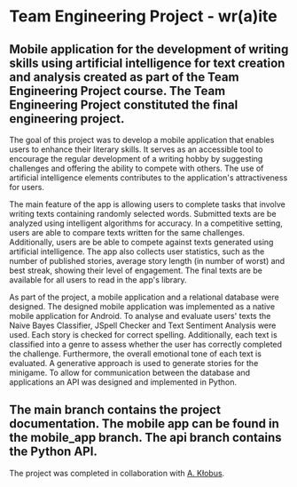 # Team Engineering Project - wr(a)ite
Mobile application for the development of writing skills using artificial intelligence for text creation and analysis created as part of the Team Engineering Project course. The Team Engineering Project constituted the final engineering project.
-
The goal of this project was to develop a mobile application that enables users to enhance their literary skills.
It serves as an accessible tool to encourage the regular development of a writing hobby by suggesting challenges and offering the ability to compete with others. 
The use of artificial intelligence elements contributes to the application's attractiveness for users.

The main feature of the app is allowing users to complete tasks that involve writing texts containing randomly selected words. 
Submitted texts are be analyzed using intelligent algorithms for accuracy. 
In a competitive setting, users are able to compare texts written for the same challenges.
Additionally, users are be able to compete against texts generated using artificial intelligence. 
The app also collects user statistics, such as the number of published stories, average story length (in number of worst) and best streak, showing their level of engagement.
The final texts are be available for all users to read in the app's library.

As part of the project, a mobile application and a relational database were designed. The designed mobile application was implemented as a native mobile application for Android.
To analyse and evaluate users' texts the Naive Bayes Classifier, JSpell Checker and Text Sentiment Analysis were used. 
Each story is checked for correct spelling. Additionally, each text is classified into a genre to assess whether the user has correctly completed the challenge. Furthermore, the overall emotional tone of each text is evaluated.
A generative approach is used to generate stories for the minigame.
To allow for communication between the database and applications an API was designed and implemented in Python.

The main branch contains the project documentation. The mobile app can be found in the mobile_app branch. The api branch contains the Python API.
-
The project was completed in collaboration with [A. Kłobus](https://github.com/AgnieszkaKlobus12).  
